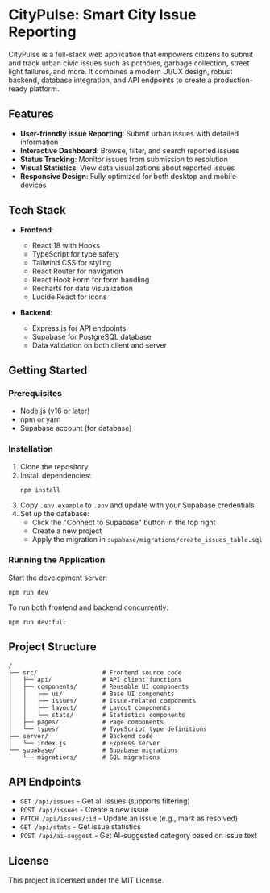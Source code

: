 # CityPulse: Smart City Issue Reporting

CityPulse is a full-stack web application that empowers citizens to submit and track urban civic issues such as potholes, garbage collection, street light failures, and more. It combines a modern UI/UX design, robust backend, database integration, and API endpoints to create a production-ready platform.

## Features

- **User-friendly Issue Reporting**: Submit urban issues with detailed information
- **Interactive Dashboard**: Browse, filter, and search reported issues
- **Status Tracking**: Monitor issues from submission to resolution
- **Visual Statistics**: View data visualizations about reported issues
- **Responsive Design**: Fully optimized for both desktop and mobile devices

## Tech Stack

- **Frontend**:
  - React 18 with Hooks
  - TypeScript for type safety
  - Tailwind CSS for styling
  - React Router for navigation
  - React Hook Form for form handling
  - Recharts for data visualization
  - Lucide React for icons

- **Backend**:
  - Express.js for API endpoints
  - Supabase for PostgreSQL database
  - Data validation on both client and server

## Getting Started

### Prerequisites

- Node.js (v16 or later)
- npm or yarn
- Supabase account (for database)

### Installation

1. Clone the repository
2. Install dependencies:
   ```
   npm install
   ```
3. Copy `.env.example` to `.env` and update with your Supabase credentials
4. Set up the database:
   - Click the "Connect to Supabase" button in the top right
   - Create a new project
   - Apply the migration in `supabase/migrations/create_issues_table.sql`

### Running the Application

Start the development server:
```
npm run dev
```

To run both frontend and backend concurrently:
```
npm run dev:full
```

## Project Structure

```
/
├── src/                  # Frontend source code
│   ├── api/              # API client functions
│   ├── components/       # Reusable UI components
│   │   ├── ui/           # Base UI components
│   │   ├── issues/       # Issue-related components
│   │   ├── layout/       # Layout components
│   │   └── stats/        # Statistics components
│   ├── pages/            # Page components
│   └── types/            # TypeScript type definitions
├── server/               # Backend code
│   └── index.js          # Express server
└── supabase/             # Supabase migrations
    └── migrations/       # SQL migrations
```

## API Endpoints

- `GET /api/issues` - Get all issues (supports filtering)
- `POST /api/issues` - Create a new issue
- `PATCH /api/issues/:id` - Update an issue (e.g., mark as resolved)
- `GET /api/stats` - Get issue statistics
- `POST /api/ai-suggest` - Get AI-suggested category based on issue text

## License

This project is licensed under the MIT License.